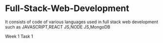 # Full-Stack-Web-Development
It consists of code of various languages used in full stack web development such as JAVASCRIPT,REACT JS,NODE JS,MongoDB

Week 1 Task 1
